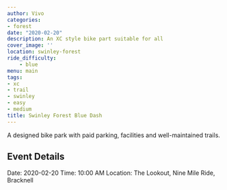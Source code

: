 ```yaml
---
author: Vivo
categories:
- forest
date: "2020-02-20"
description: An XC style bike part suitable for all
cover_image: ''
location: swinley-forest
ride_difficulty:
    - blue
menu: main
tags:
- xc
- trail
- swinley
- easy
- medium
title: Swinley Forest Blue Dash
---
```


A designed bike park with paid parking, facilities and well-maintained trails.

## Event Details
Date: 2020-02-20
Time: 10:00 AM
Location: The Lookout, Nine Mile Ride, Bracknell
